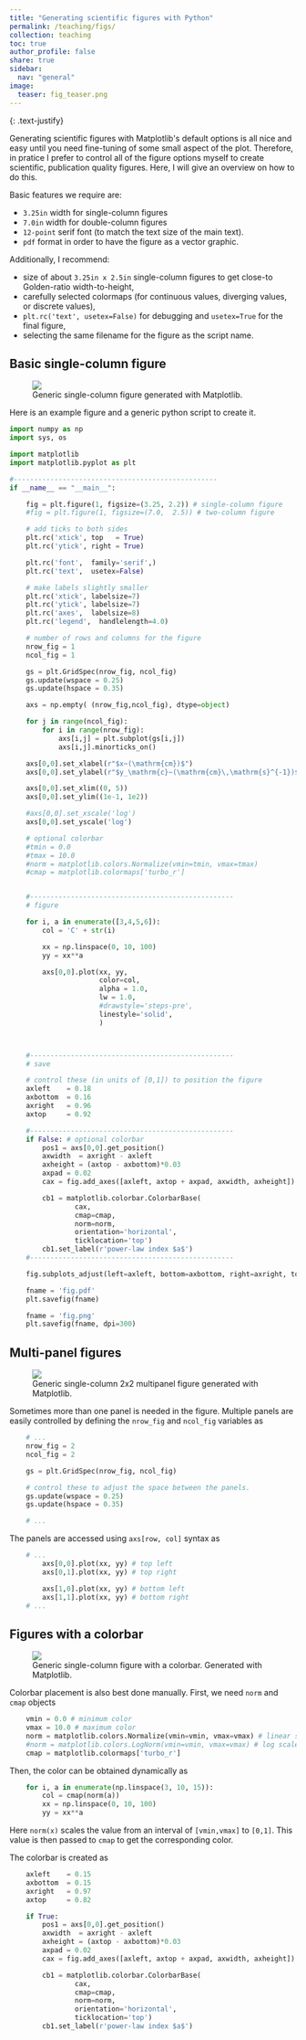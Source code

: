```yaml
---
title: "Generating scientific figures with Python"
permalink: /teaching/figs/
collection: teaching
toc: true
author_profile: false
share: true
sidebar:
  nav: "general"
image:
  teaser: fig_teaser.png
---
```


{: .text-justify}

Generating scientific figures with Matplotlib's default options is all nice and easy until you need fine-tuning of some small aspect of the plot. Therefore, in pratice I prefer to control all of the figure options myself to create scientific, publication quality figures. Here, I will give an overview on how to do this.


Basic features we require are:

- `3.25in` width for single-column figures
- `7.0in` width for double-column figures 
- `12-point` serif font (to match the text size of the main text).
- `pdf` format in order to have the figure as a vector graphic.

Additionally, I recommend:
- size of about `3.25in x 2.5in` single-column figures to get close-to Golden-ratio width-to-height,
- carefully selected colormaps (for continuous values, diverging values, or discrete values),
- `plt.rc('text', usetex=False)` for debugging and `usetex=True` for the final figure,
- selecting the same filename for the figure as the script name.


## Basic single-column figure

<figure>
	<img src="/images/fig.png">
	<figcaption>Generic single-column figure generated with Matplotlib.</figcaption>
</figure>


Here is an example figure and a generic python script to create it.

```python
import numpy as np
import sys, os

import matplotlib
import matplotlib.pyplot as plt

#-------------------------------------------------- 
if __name__ == "__main__":

    fig = plt.figure(1, figsize=(3.25, 2.2)) # single-column figure
    #fig = plt.figure(1, figsize=(7.0,  2.5)) # two-column figure

    # add ticks to both sides 
    plt.rc('xtick', top   = True)
    plt.rc('ytick', right = True)

    plt.rc('font',  family='serif',)
    plt.rc('text',  usetex=False)

    # make labels slightly smaller 
    plt.rc('xtick', labelsize=7)
    plt.rc('ytick', labelsize=7)
    plt.rc('axes',  labelsize=8)
    plt.rc('legend',  handlelength=4.0)

    # number of rows and columns for the figure
    nrow_fig = 1
    ncol_fig = 1

    gs = plt.GridSpec(nrow_fig, ncol_fig)
    gs.update(wspace = 0.25)
    gs.update(hspace = 0.35)

    axs = np.empty( (nrow_fig,ncol_fig), dtype=object)

    for j in range(ncol_fig):
        for i in range(nrow_fig):
            axs[i,j] = plt.subplot(gs[i,j])
            axs[i,j].minorticks_on()

    axs[0,0].set_xlabel(r"$x~(\mathrm{cm})$")
    axs[0,0].set_ylabel(r"$y_\mathrm{c}~(\mathrm{cm}\,\mathrm{s}^{-1})$")

    axs[0,0].set_xlim((0, 5))
    axs[0,0].set_ylim((1e-1, 1e2))

    #axs[0,0].set_xscale('log')
    axs[0,0].set_yscale('log')

    # optional colorbar
    #tmin = 0.0
    #tmax = 10.0
    #norm = matplotlib.colors.Normalize(vmin=tmin, vmax=tmax)
    #cmap = matplotlib.colormaps['turbo_r']


    #--------------------------------------------------
    # figure 

    for i, a in enumerate([3,4,5,6]):
        col = 'C' + str(i)

        xx = np.linspace(0, 10, 100)
        yy = xx**a

        axs[0,0].plot(xx, yy, 
                      color=col,
                      alpha = 1.0,
                      lw = 1.0,
                      #drawstyle='steps-pre',
                      linestyle='solid',
                      )



    #--------------------------------------------------
    # save 

    # control these (in units of [0,1]) to position the figure
    axleft    = 0.18
    axbottom  = 0.16
    axright   = 0.96
    axtop     = 0.92

    #--------------------------------------------------
    if False: # optional colorbar
        pos1 = axs[0,0].get_position()
        axwidth  = axright - axleft
        axheight = (axtop - axbottom)*0.03
        axpad = 0.02
        cax = fig.add_axes([axleft, axtop + axpad, axwidth, axheight])

        cb1 = matplotlib.colorbar.ColorbarBase(
                cax,
                cmap=cmap,
                norm=norm,
                orientation='horizontal',
                ticklocation='top')
        cb1.set_label(r'power-law index $a$')
    #--------------------------------------------------

    fig.subplots_adjust(left=axleft, bottom=axbottom, right=axright, top=axtop)

    fname = 'fig.pdf' 
    plt.savefig(fname)

    fname = 'fig.png' 
    plt.savefig(fname, dpi=300)
```

## Multi-panel figures

<figure>
	<img src="/images/fig2.png">
	<figcaption>Generic single-column 2x2 multipanel figure generated with Matplotlib.</figcaption>
</figure>

Sometimes more than one panel is needed in the figure. Multiple panels are easily controlled by defining the `nrow_fig` and `ncol_fig` variables as

```python
    # ...
    nrow_fig = 2
    ncol_fig = 2

    gs = plt.GridSpec(nrow_fig, ncol_fig)

    # control these to adjust the space between the panels.
    gs.update(wspace = 0.25) 
    gs.update(hspace = 0.35) 

    # ...
```

The panels are accessed using `axs[row, col]` syntax as
```python
    # ...
        axs[0,0].plot(xx, yy) # top left
        axs[0,1].plot(xx, yy) # top right

        axs[1,0].plot(xx, yy) # bottom left
        axs[1,1].plot(xx, yy) # bottom right
    # ...
```

## Figures with a colorbar

<figure>
	<img src="/images/fig3.png">
	<figcaption>Generic single-column figure with a colorbar. Generated with Matplotlib.</figcaption>
</figure>


Colorbar placement is also best done manually. First, we need `norm` and `cmap` objects
```python
    vmin = 0.0 # minimum color
    vmax = 10.0 # maximum color
    norm = matplotlib.colors.Normalize(vmin=vmin, vmax=vmax) # linear scale
    #norm = matplotlib.colors.LogNorm(vmin=vmin, vmax=vmax) # log scale
    cmap = matplotlib.colormaps['turbo_r']
```


Then, the color can be obtained dynamically as
```python
    for i, a in enumerate(np.linspace(3, 10, 15)):
        col = cmap(norm(a))
        xx = np.linspace(0, 10, 100)
        yy = xx**a
```
Here `norm(x)` scales the value from an interval of `[vmin,vmax]` to `[0,1]`. This value is then passed to `cmap` to get the corresponding color.

The colorbar is created as
```python
    axleft    = 0.15
    axbottom  = 0.15
    axright   = 0.97
    axtop     = 0.82

    if True:
        pos1 = axs[0,0].get_position()
        axwidth  = axright - axleft
        axheight = (axtop - axbottom)*0.03
        axpad = 0.02
        cax = fig.add_axes([axleft, axtop + axpad, axwidth, axheight])

        cb1 = matplotlib.colorbar.ColorbarBase(
                cax,
                cmap=cmap,
                norm=norm,
                orientation='horizontal',
                ticklocation='top')
        cb1.set_label(r'power-law index $a$')
```

